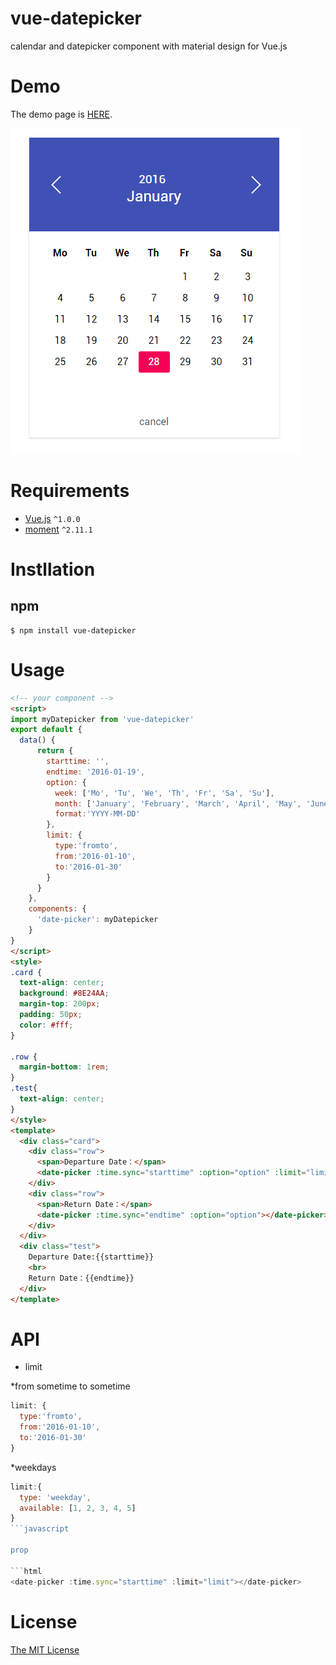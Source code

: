 # vue-datepicker
calendar and datepicker component with material design for Vue.js

# Demo

The demo page is [HERE](http://hilongjw.github.io/vue-datepicker/demo.html).

![Screenshot](screenshot.png)

# Requirements

- [Vue.js](https://github.com/yyx990803/vue) `^1.0.0`
- [moment](https://github.com/moment/moment) `^2.11.1`

# Instllation

## npm

```shell
$ npm install vue-datepicker
```

# Usage

```html
<!-- your component -->
<script>
import myDatepicker from 'vue-datepicker'
export default {
  data() {
      return {
        starttime: '',
        endtime: '2016-01-19',
        option: {
          week: ['Mo', 'Tu', 'We', 'Th', 'Fr', 'Sa', 'Su'],
          month: ['January', 'February', 'March', 'April', 'May', 'June', 'July', 'August', 'September', 'October', 'November', 'December'],
          format:'YYYY-MM-DD'
        },
        limit: {
          type:'fromto',
          from:'2016-01-10',
          to:'2016-01-30'
        }
      }
    },
    components: {
      'date-picker': myDatepicker
    }
}
</script>
<style>
.card {
  text-align: center;
  background: #8E24AA;
  margin-top: 200px;
  padding: 50px;
  color: #fff;
}

.row {
  margin-bottom: 1rem;
}
.test{
  text-align: center;
}
</style>
<template>
  <div class="card">
    <div class="row">
      <span>Departure Date：</span>
      <date-picker :time.sync="starttime" :option="option" :limit="limit"></date-picker>
    </div>
    <div class="row">
      <span>Return Date：</span>
      <date-picker :time.sync="endtime" :option="option"></date-picker>
    </div>
  </div>
  <div class="test">
    Departure Date:{{starttime}}
    <br> 
    Return Date：{{endtime}}
  </div>
</template>

```

# API


 - limit

*from sometime to sometime

```javascript
limit: {
  type:'fromto',
  from:'2016-01-10',
  to:'2016-01-30'
}
```
*weekdays

```javascript
limit:{
  type: 'weekday',
  available: [1, 2, 3, 4, 5] 
}
```javascript

prop

```html
<date-picker :time.sync="starttime" :limit="limit"></date-picker>
```

# License

[The MIT License](http://opensource.org/licenses/MIT)

